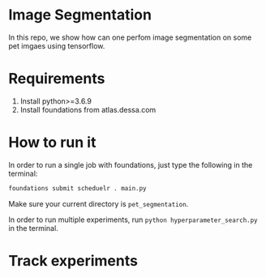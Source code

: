# Image Segmentation

In this repo, we show how can one perfom image segmentation on some pet imgaes using tensorflow.

# Requirements

1. Install python>=3.6.9
1. Install foundations from atlas.dessa.com

# How to run it
In order to run a single job with foundations, just type the following in the terminal:
```python
foundations submit scheduelr . main.py
```
Make sure your current directory is `pet_segmentation`.

In order to run multiple experiments, run `python hyperparameter_search.py` in the terminal.

# Track experiments
